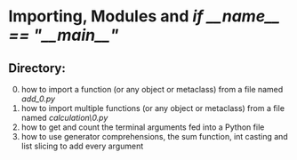 # Importing, Modules and _if \_\_name\_\_ == "\_\_main\_\_"_
## Directory:
0. how to import a function (or any object or metaclass) from a file named _add\_0.py_
1. how to import multiple functions (or any object or metaclass) from a file named _calculation\0.py_
2. how to get and count the terminal arguments fed into a Python file
3. how to use generator comprehensions, the sum function, int casting and list slicing to add every argument

